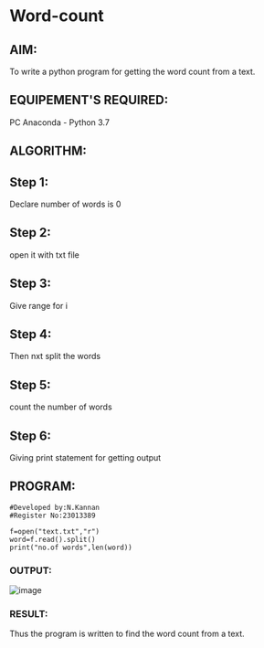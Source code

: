 # Word-count
## AIM:
To write a python program for getting the word count from a text.

## EQUIPEMENT'S REQUIRED:
PC Anaconda - Python 3.7

## ALGORITHM:
## Step 1:
Declare number of words is 0

## Step 2:
open it with txt file

## Step 3:
Give range for i

## Step 4:
Then nxt split the words

## Step 5:
count the number of words

## Step 6:
Giving print statement for getting output

## PROGRAM:
```
#Developed by:N.Kannan
#Register No:23013389

f=open("text.txt","r")
word=f.read().split()
print("no.of words",len(word))
```


### OUTPUT:
![image](https://github.com/kannan-nagaraju/Word-count/assets/145742755/f88dbc9e-ef68-462c-a849-1a2fc8d77277)


### RESULT:
Thus the program is written to find the word count from a text.





